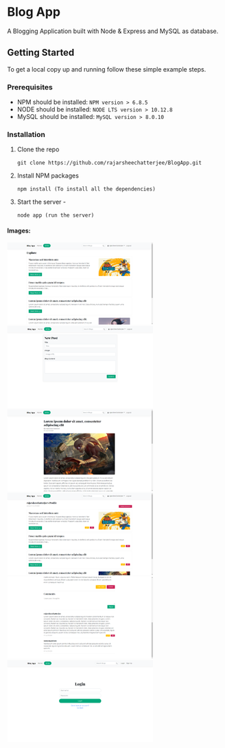 # Blog App

A Blogging Application built with Node & Express and MySQL as database.

## Getting Started

To get a local copy up and running follow these simple example steps.

### Prerequisites
* NPM should be installed: `NPM version > 6.8.5`
* NODE should be installed: `NODE LTS version > 10.12.8`
* MySQL should be installed: `MySQL version > 8.0.10`

### Installation
1. Clone the repo

    ```
    git clone https://github.com/rajarsheechatterjee/BlogApp.git
    ```
2. Install NPM packages

    ```
    npm install (To install all the dependencies) 
    ```
3. Start the server -

    ```
    node app (run the server)
    ```

#### Images:

<img src="/public/screenshots/index.png" width=340px /><img src="/public/screenshots/newpost.png" width=340px />
<img src="/public/screenshots/post1.png" width=340px /><img src="/public/screenshots/profile.png" width=340px />
<img src="/public/screenshots/post2.png" width=340px /><img src="/public/screenshots/login.png" width=340px />
